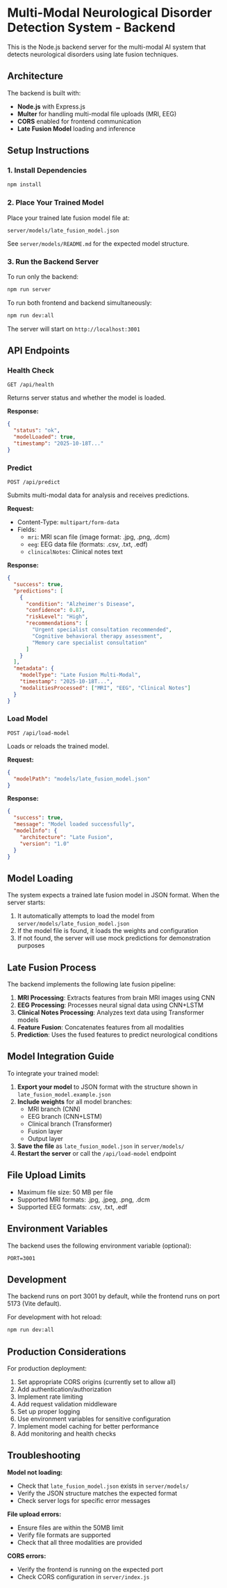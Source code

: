# Multi-Modal Neurological Disorder Detection System - Backend

This is the Node.js backend server for the multi-modal AI system that detects neurological disorders using late fusion techniques.

## Architecture

The backend is built with:
- **Node.js** with Express.js
- **Multer** for handling multi-modal file uploads (MRI, EEG)
- **CORS** enabled for frontend communication
- **Late Fusion Model** loading and inference

## Setup Instructions

### 1. Install Dependencies

```bash
npm install
```

### 2. Place Your Trained Model

Place your trained late fusion model file at:
```
server/models/late_fusion_model.json
```

See `server/models/README.md` for the expected model structure.

### 3. Run the Backend Server

To run only the backend:
```bash
npm run server
```

To run both frontend and backend simultaneously:
```bash
npm run dev:all
```

The server will start on `http://localhost:3001`

## API Endpoints

### Health Check
```
GET /api/health
```
Returns server status and whether the model is loaded.

**Response:**
```json
{
  "status": "ok",
  "modelLoaded": true,
  "timestamp": "2025-10-18T..."
}
```

### Predict
```
POST /api/predict
```
Submits multi-modal data for analysis and receives predictions.

**Request:**
- Content-Type: `multipart/form-data`
- Fields:
  - `mri`: MRI scan file (image format: .jpg, .png, .dcm)
  - `eeg`: EEG data file (formats: .csv, .txt, .edf)
  - `clinicalNotes`: Clinical notes text

**Response:**
```json
{
  "success": true,
  "predictions": [
    {
      "condition": "Alzheimer's Disease",
      "confidence": 0.87,
      "riskLevel": "High",
      "recommendations": [
        "Urgent specialist consultation recommended",
        "Cognitive behavioral therapy assessment",
        "Memory care specialist consultation"
      ]
    }
  ],
  "metadata": {
    "modelType": "Late Fusion Multi-Modal",
    "timestamp": "2025-10-18T...",
    "modalitiesProcessed": ["MRI", "EEG", "Clinical Notes"]
  }
}
```

### Load Model
```
POST /api/load-model
```
Loads or reloads the trained model.

**Request:**
```json
{
  "modelPath": "models/late_fusion_model.json"
}
```

**Response:**
```json
{
  "success": true,
  "message": "Model loaded successfully",
  "modelInfo": {
    "architecture": "Late Fusion",
    "version": "1.0"
  }
}
```

## Model Loading

The system expects a trained late fusion model in JSON format. When the server starts:

1. It automatically attempts to load the model from `server/models/late_fusion_model.json`
2. If the model file is found, it loads the weights and configuration
3. If not found, the server will use mock predictions for demonstration purposes

## Late Fusion Process

The backend implements the following late fusion pipeline:

1. **MRI Processing**: Extracts features from brain MRI images using CNN
2. **EEG Processing**: Processes neural signal data using CNN+LSTM
3. **Clinical Notes Processing**: Analyzes text data using Transformer models
4. **Feature Fusion**: Concatenates features from all modalities
5. **Prediction**: Uses the fused features to predict neurological conditions

## Model Integration Guide

To integrate your trained model:

1. **Export your model** to JSON format with the structure shown in `late_fusion_model.example.json`
2. **Include weights** for all model branches:
   - MRI branch (CNN)
   - EEG branch (CNN+LSTM)
   - Clinical branch (Transformer)
   - Fusion layer
   - Output layer
3. **Save the file** as `late_fusion_model.json` in `server/models/`
4. **Restart the server** or call the `/api/load-model` endpoint

## File Upload Limits

- Maximum file size: 50 MB per file
- Supported MRI formats: .jpg, .jpeg, .png, .dcm
- Supported EEG formats: .csv, .txt, .edf

## Environment Variables

The backend uses the following environment variable (optional):

```
PORT=3001
```

## Development

The backend runs on port 3001 by default, while the frontend runs on port 5173 (Vite default).

For development with hot reload:
```bash
npm run dev:all
```

## Production Considerations

For production deployment:

1. Set appropriate CORS origins (currently set to allow all)
2. Add authentication/authorization
3. Implement rate limiting
4. Add request validation middleware
5. Set up proper logging
6. Use environment variables for sensitive configuration
7. Implement model caching for better performance
8. Add monitoring and health checks

## Troubleshooting

**Model not loading:**
- Check that `late_fusion_model.json` exists in `server/models/`
- Verify the JSON structure matches the expected format
- Check server logs for specific error messages

**File upload errors:**
- Ensure files are within the 50MB limit
- Verify file formats are supported
- Check that all three modalities are provided

**CORS errors:**
- Verify the frontend is running on the expected port
- Check CORS configuration in `server/index.js`
